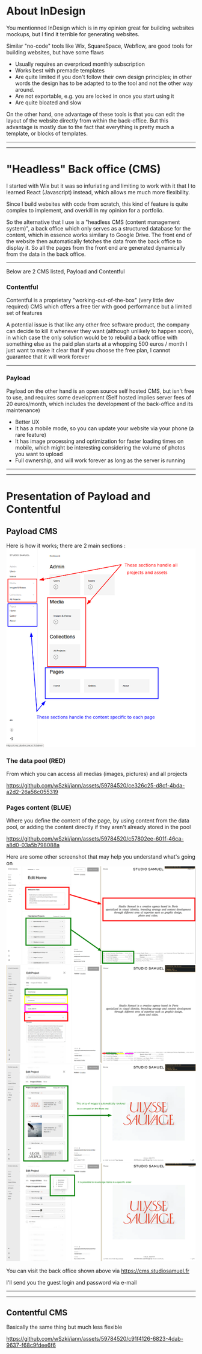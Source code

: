 


# About InDesign

You mentionned InDesign which is in my opinion great for building websites mockups, but I find it terrible for generating websites.

Similar "no-code" tools like Wix, SquareSpace, Webflow, are good tools for building websites, but have some flaws

- Usually requires an overpriced monthly subscription
- Works best with premade templates
- Are quite limited if you don't follow their own design principles; in other words the design has to be adapted to to the tool and not the other way around.
- Are not exportable, e.g. you are locked in once you start using it
- Are quite bloated and slow

On the other hand, one advantage of these tools is that you can edit the layout of the website directly from within the back-office.
But this advantage is mostly due to the fact that everything is pretty much a template, or blocks of templates.

---
---

# "Headless" Back office (CMS)

I started with Wix but it was so infuriating and limiting to work with it that I to learned React (Javascript) instead, which allows me much more flexibility.

Since I build websites with code from scratch, this kind of feature is quite complex to implement, and overkill in my opinion for a portfolio.

So the alternative that I use is a "headless CMS (content management system)", a back office which only serves as a structured database for the content, which in essence works similary to Google Drive.
The front end of the website then automatically fetches the data from the back office to display it.
So all the pages from the front end are generated dynamically from the data in the back office.

---

Below are 2 CMS listed, Payload and Contentful


### Contentful

Contentful is a proprietary "working-out-of-the-box" (very little dev required) CMS which offers a free tier with good performance but a limited set of features

A potential issue is that like any other free software product, the company can decide to kill it whenever they want (although unlikely to happen soon),
in which case the only solution would be to rebuild a back office with something else as the paid plan starts at a whopping 500 euros / month
I just want to make it clear that if you choose the free plan, I cannot guarantee that it will work forever

---

### Payload

Payload on the other hand is an open source self hosted CMS, but isn't free to use, and requires some development
(Self hosted implies server fees of 20 euros/month, which includes the development of the back-office and its maintenance)

- Better UX
- It has a mobile mode, so you can update your website via your phone (a rare feature)
- It has image processing and optimization for faster loading times on mobile, which might be interesting considering the volume of photos you want to upload
- Full ownership, and will work forever as long as the server is running

---
---

# Presentation of Payload and Contentful

## Payload CMS

Here is how it works; there are 2 main sections :
![image](./one.png)

### The data pool (RED)
From which you can access all medias (images, pictures) and all projects


https://github.com/wSzki/jann/assets/59784520/ce326c25-d8cf-4bda-a2d2-26a56c055319


### Pages content (BLUE)
Where you define the content of the page, by using content from the data pool,
or adding the content directly if they aren't already stored in the pool





https://github.com/wSzki/jann/assets/59784520/c57802ee-601f-46ca-a8d0-03a5b798088a




Here are some other screenshot that may help you understand what's going on
![projects](./two.png)
![projects](./three.png)
![projects](./four.png)
![projects](./five.png)

You can visit the back office shown above via
https://cms.studiosamuel.fr

I'll send you the guest login and password via e-mail

---
---

## Contentful CMS

Basically the same thing but much less flexible





https://github.com/wSzki/jann/assets/59784520/c91f4126-6823-4dab-9637-f68c9fdee6f6


